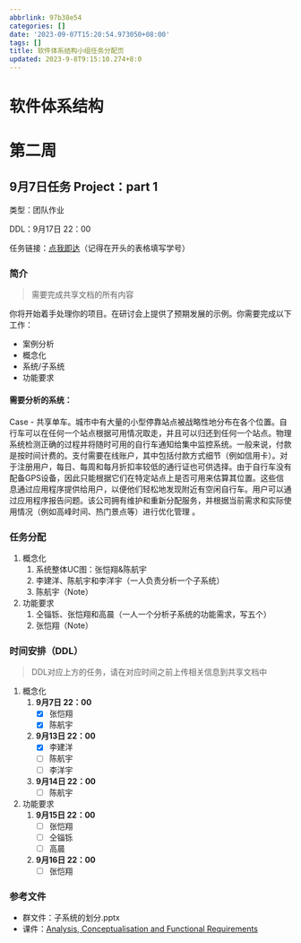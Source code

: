 ```yaml
---
abbrlink: 97b38e54
categories: []
date: '2023-09-07T15:20:54.973050+08:00'
tags: []
title: 软件体系结构小组任务分配页
updated: 2023-9-8T9:15:10.274+8:0
---
```

# 软件体系结构

# 第二周

## 9月7日任务 Project：part 1

类型：团队作业

DDL：9月17日 22：00

任务链接：[点我即达](https://docs.qq.com/doc/DQk5YR0JobUlQY1RU)（记得在开头的表格填写学号）

### 简介

> 需要完成共享文档的所有内容

你将开始着手处理你的项目。在研讨会上提供了预期发展的示例。你需要完成以下工作：

- 案例分析
- 概念化
- 系统/子系统
- 功能要求

#### 需要分析的系统：

Case - 共享单车。城市中有大量的小型停靠站点被战略性地分布在各个位置。自行车可以在任何一个站点根据可用情况取走，并且可以归还到任何一个站点。物理系统检测正确的过程并将随时可用的自行车通知给集中监控系统。一般来说，付款是按时间计费的。支付需要在线账户，其中包括付款方式细节（例如信用卡）。对于注册用户，每日、每周和每月折扣率较低的通行证也可供选择。由于自行车没有配备GPS设备，因此只能根据它们在特定站点上是否可用来估算其位置。这些信息通过应用程序提供给用户，以便他们轻松地发现附近有空闲自行车。用户可以通过应用程序报告问题。该公司拥有维护和重新分配服务，并根据当前需求和实际使用情况（例如高峰时间、热门景点等）进行优化管理 。

### 任务分配

1. 概念化
   1. 系统整体UC图：张恺翔&陈航宇
   2. 李建洋、陈航宇和李洋宇（一人负责分析一个子系统）
   3. 陈航宇（Note）
2. 功能要求
   1. 仝锱铄、张恺翔和高晨（一人一个分析子系统的功能需求，写五个）
   2. 张恺翔（Note）

### 时间安排（DDL）

> DDL对应上方的任务，请在对应时间之前上传相关信息到共享文档中

1. 概念化
   1. **9月7日 22：00**
      - [X]  张恺翔
      - [X]  陈航宇
   2. **9月13日 22：00**
      - [X]  李建洋
      - [ ]  陈航宇
      - [ ]  李洋宇
   3. **9月14日 22：00**
      - [ ]  陈航宇
2. 功能要求
   1. **9月15日 22：00**
      - [ ]  张恺翔
      - [ ]  仝锱铄
      - [ ]  高晨
   2. **9月16日 22：00**
      - [ ]  张恺翔

### 参考文件

- 群文件：子系统的划分.pptx
- 课件：[Analysis, Conceptualisation and Functional Requirements](https://lms.cloudcampus.com.cn/courses/65/files/18306/download?wrap=1)
